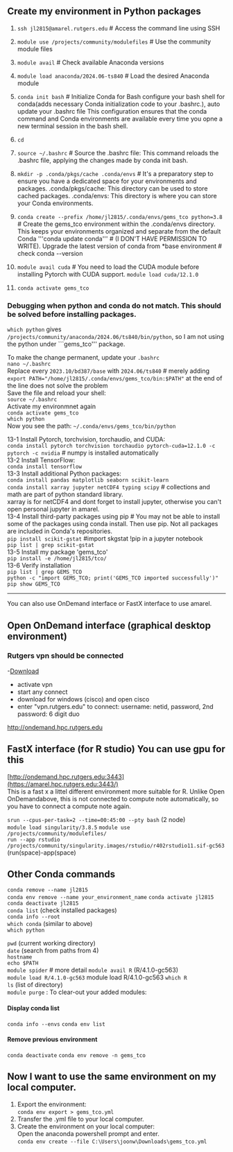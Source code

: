 ## Create my environment in Python packages

1. ```ssh jl2815@amarel.rutgers.edu```               # Access the command line using SSH
2. ```module use /projects/community/modulefiles```  # Use the community module files
3. ```module avail```                                # Check available Anaconda versions
4. ```module load anaconda/2024.06-ts840```          # Load the desired Anaconda module
5. ```conda init bash```                             # Initialize Conda for Bash
                                                 configure your bash shell for conda(adds necessary Conda initialization code to your .bashrc.), auto update your .bashrc file
                                                 This configuration ensures that the conda command and Conda environments are available every time you opne a new terminal session in the bash shell.
7. ```cd```
8. ```source ~/.bashrc```                            # Source the .bashrc file: This command reloads the .bashrc file, applying the changes made by conda init bash.
9. ```mkdir -p .conda/pkgs/cache .conda/envs```      # It's a preparatory step to ensure you have a dedicated space for your environments and packages.
                                                 .conda/pkgs/cache: This directory can be used to store cached packages.
                                                 .conda/envs: This directory is where you can store your Conda environments.
10. ```conda create --prefix /home/jl2815/.conda/envs/gems_tco python=3.8```
                                               # Create the gems_tco environment within the .conda/envs directory. This keeps your environments organized and separate from the default Conda
'''conda update conda'''                            # (I DON'T HAVE PERMISSION TO WRITE). Upgrade the latest version of conda from *base environment         # check conda --version

11. ```module avail cuda```                          # You need to load the CUDA module before installing Pytorch with CUDA support. 
    ```module load cuda/12.1.0```

12. ```conda activate gems_tco```

### Debugging when python and conda do not match. This should be solved before installing packages.    
```which python``` gives ```/projects/community/anaconda/2024.06/ts840/bin/python```, so I am not using the python under ```gems_tco''' package.    
  
To make the change permanent, update your ```.bashrc```  
```nano ~/.bashrc```   
Replace every ```2023.10/bd387/base``` with ```2024.06/ts840```          # merely adding ```export PATH="/home/jl2815/.conda/envs/gems_tco/bin:$PATH"```  at the end of the line does not solve the problem   
Save the file and reload your shell:         
```source ~/.bashrc```        
Activate my environmnet again    
```conda activate gems_tco```   
```which python```    
Now you see the path: ```~/.conda/envs/gems_tco/bin/python```

13-1 Install Pytorch, torchvision, torchaudio, and CUDA:          
```conda install pytorch torchvision torchaudio pytorch-cuda=12.1.0 -c pytorch -c nvidia```   # numpy is installed automatically        
13-2 Install TensorFlow:        
```conda install tensorflow```         
13-3 Install additional Python packages:        
```conda install pandas matplotlib seaborn scikit-learn```         
```conda install xarray jupyter netCDF4 typing scipy```           # collections and math are part of python standard library.                  
                                                                   xarray is for netCDF4 and dont forget to install jupyter, otherwise you can't open personal jupyter in amarel.       
13-4 Install third-party packages using pip                      # You may not be able to install some of the packages using conda install. Then use pip. Not all packages are included in Conda's repositories.        
```pip install scikit-gstat```                                  #import skgstat  !pip in a jupyter notebook       
```pip list | grep scikit-gstat```                   
13-5 Install my package 'gems_tco'       
```pip install -e /home/jl2815/tco/```         
13-6 Verify installation        
```pip list | grep GEMS_TCO```                
```python -c "import GEMS_TCO; print('GEMS_TCO imported successfully')"```      
```pip show GEMS_TCO```    



----------------------------------------------------------------------------------------------------------------------
You can also use OnDemand interface or FastX interface to use amarel.
     
## Open OnDemand interface (graphical desktop environment)

### Rutgers vpn should be connected 
-[Download](https://vpn1.rutgers.edu/+CSCOE+/logon.html#form_title_text)  
- activate vpn   
- start any connect
- download for windows (cisco) and open cisco
- enter "vpn.rutgers.edu" to connect: username: netid, password, 2nd password: 6 digit duo

http://ondemand.hpc.rutgers.edu     

## FastX interface (for R studio) You can use gpu for this

[http://ondemand.hpc.rutgers.edu:3443](https://amarel.hpc.rutgers.edu:3443/)   
This is a fast x a littel different environment more suitable for R. Unlike Open OnDemandabove, this is not connected to compute note automatically, so you have to connect a compute note again.   
  
```srun --cpus-per-task=2 --time=00:45:00 --pty bash```  (2 node)   
```module load singularity/3.8.5``` 
```module use /projects/community/modulefiles/```   
```run --app rstudio /projects/community/singularity.images/rstudio/r402rstudio11.sif-gc563```     (run(space)-app(space)   

## Other Conda commands
```conda remove --name jl2815```   
```conda env remove --name your_environment_name```
```conda activate jl2815```      
```conda deactivate jl2815```       
```conda list```  (check installed packages)   
```conda info --root```   
```which conda```    (similar to above)   
```which python```

```pwd``` (current working directory)   
```date``` (search from paths from 4)      
```hostname```       
```echo $PATH```       
```module spider```    # more detail
```module avail R```        (R/4.1.0-gc563)   
```module load R/4.1.0-gc563```               module load R/4.1.0-gc563
```which R```   
```ls``` (list of directory)       
```module purge```   : To clear-out your added modules:

#### Display conda list
```conda info --envs```
```conda env list```

#### Remove previous environment
```conda deactivate```
```conda env remove -n gems_tco```


## Now I want to use the same environment on my local computer.

1. Export the environment:          
```conda env export > gems_tco.yml```            
2. Transfer the .yml file to your local computer.        
3. Create the environment on your local computer:         
Open the anaconda powershell prompt and enter.            
```conda env create --file C:\Users\joonw\Downloads\gems_tco.yml```            



 










